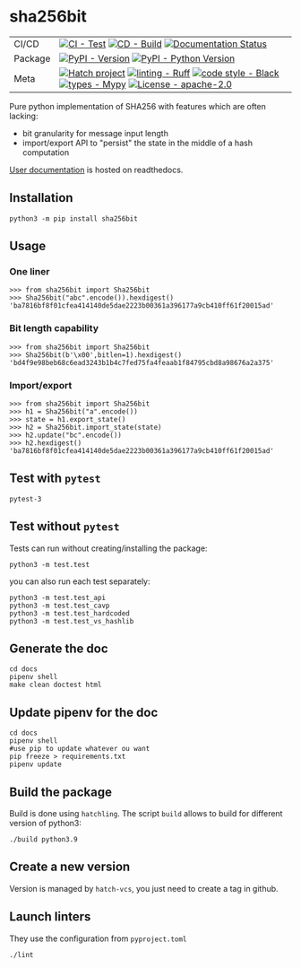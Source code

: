 # sha256bit


| | |
| --- | --- |
| CI/CD | [![CI - Test](https://github.com/sebastien-riou/sha256bit/actions/workflows/test.yml/badge.svg)](https://github.com/sebastien-riou/sha256bit/actions/workflows/test.yml) [![CD - Build](https://github.com/sebastien-riou/sha256bit/actions/workflows/build.yml/badge.svg)](https://github.com/sebastien-riou/sha256bit/actions/workflows/build.yml) [![Documentation Status](https://readthedocs.org/projects/sha256bit/badge/?version=latest)](https://sha256bit.readthedocs.io/en/latest/?badge=latest)|
| Package | [![PyPI - Version](https://img.shields.io/pypi/v/sha256bit.svg?logo=pypi&label=PyPI&logoColor=gold)](https://pypi.org/project/sha256bits/) [![PyPI - Python Version](https://img.shields.io/pypi/pyversions/sha256bit.svg?logo=python&label=Python&logoColor=gold)](https://pypi.org/project/sha256bit/) |
| Meta | [![Hatch project](https://img.shields.io/badge/%F0%9F%A5%9A-Hatch-4051b5.svg)](https://github.com/pypa/hatch)  [![linting - Ruff](https://img.shields.io/endpoint?url=https://raw.githubusercontent.com/charliermarsh/ruff/main/assets/badge/v0.json)](https://github.com/charliermarsh/ruff) [![code style - Black](https://img.shields.io/badge/code%20style-black-000000.svg)](https://github.com/psf/black) [![types - Mypy](https://img.shields.io/badge/types-Mypy-blue.svg)](https://github.com/python/mypy) [![License - apache-2.0](https://img.shields.io/badge/license-apache--2.0-blue)](https://spdx.org/licenses/) |


Pure python implementation of SHA256 with features which are often lacking:
- bit granularity for message input length
- import/export API to "persist" the state in the middle of a hash computation

[User documentation](https://sha256bit.rtfd.io) is hosted on readthedocs.

## Installation

    python3 -m pip install sha256bit

## Usage

### One liner 

    >>> from sha256bit import Sha256bit
    >>> Sha256bit("abc".encode()).hexdigest()
    'ba7816bf8f01cfea414140de5dae2223b00361a396177a9cb410ff61f20015ad'

### Bit length capability

    >>> from sha256bit import Sha256bit
    >>> Sha256bit(b'\x00',bitlen=1).hexdigest()
    'bd4f9e98beb68c6ead3243b1b4c7fed75fa4feaab1f84795cbd8a98676a2a375'

### Import/export

    >>> from sha256bit import Sha256bit
    >>> h1 = Sha256bit("a".encode())
    >>> state = h1.export_state()
    >>> h2 = Sha256bit.import_state(state)
    >>> h2.update("bc".encode())
    >>> h2.hexdigest()
    'ba7816bf8f01cfea414140de5dae2223b00361a396177a9cb410ff61f20015ad'

## Test with `pytest`

    pytest-3

## Test without `pytest`
Tests can run without creating/installing the package:

    python3 -m test.test


you can also run each test separately:

    python3 -m test.test_api
    python3 -m test.test_cavp
    python3 -m test.test_hardcoded
    python3 -m test.test_vs_hashlib

## Generate the doc

    cd docs
    pipenv shell
    make clean doctest html

## Update pipenv for the doc

    cd docs
    pipenv shell
    #use pip to update whatever ou want
    pip freeze > requirements.txt
    pipenv update
    
## Build the package
Build is done using `hatchling`. The script `build` allows to build for different version of python3:

    ./build python3.9


## Create a new version
Version is managed by `hatch-vcs`, you just need to create a tag in github. 

## Launch linters
They use the configuration from `pyproject.toml`

    ./lint

